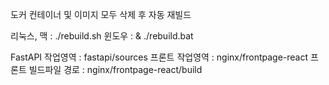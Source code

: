 도커 컨테이너 및 이미지 모두 삭제 후 자동 재빌드

리눅스, 맥 : ./rebuild.sh
윈도우 : & ./rebuild.bat

FastAPI 작업영역 : fastapi/sources
프론트 작업영역 : nginx/frontpage-react
프론트 빌드파일 경로 : nginx/frontpage-react/build